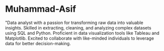 # Muhammad-Asif
"Data analyst with a passion for transforming raw data into valuable insights. Skilled in extracting, cleaning, and analyzing complex datasets using SQL and Python. Proficient in data visualization tools like Tableau and Matplotlib. Excited to collaborate with like-minded individuals to leverage data for better decision-making.

